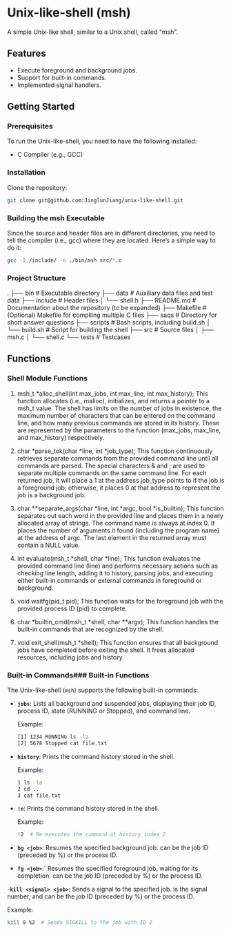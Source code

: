 # Unix-like-shell (msh)

A simple Unix-like shell, similar to a Unix shell, called "msh".

## Features

- Execute foreground and background jobs.
- Support for built-in commands.
- Implemented signal handlers.

## Getting Started

### Prerequisites

To run the Unix-like-shell, you need to have the following installed:

- C Compiler (e.g., GCC)

### Installation

Clone the repository:

```bash
git clone git@github.com:JinglunJiang/unix-like-shell.git
```

### Building the msh Executable

Since the source and header files are in different directories, you need to tell the compiler (i.e., gcc) where they are located. Here’s a simple way to do it:

```bash
gcc -I./include/ -o ./bin/msh src/*.c
```

### Project Structure

.
├── bin # Executable directory
├── data # Auxiliary data files and test data
├── include # Header files
│ └── shell.h
├── README.md # Documentation about the repository (to be expanded)
├── Makefile # (Optional) Makefile for compiling multiple C files
├── saqs # Directory for short answer questions
├── scripts # Bash scripts, including build.sh
│ └── build.sh # Script for building the shell
├── src # Source files
│ ├── msh.c
│ └── shell.c
└── tests # Testcases

## Functions

### Shell Module Functions

1. msh_t \*alloc_shell(int max_jobs, int max_line, int max_history);
   This function allocates (i.e., malloc), initializes, and returns a pointer to a msh_t value. The shell has limits on the number of jobs in existence, the maximum number of characters that can be entered on the command line, and how many previous commands are stored in its history. These are represented by the parameters to the function (max_jobs, max_line, and max_history) respectively.

2. char *parse_tok(char *line, int \*job_type);
   This function continuously retrieves separate commands from the provided command line until all commands are parsed. The special characters & and ; are used to separate multiple commands on the same command line. For each returned job, it will place a 1 at the address job_type points to if the job is a foreground job; otherwise, it places 0 at that address to represent the job is a background job.

3. char \**separate_args(char *line, int *argc, bool *is_builtin);
   This function separates out each word in the provided line and places them in a newly allocated array of strings. The command name is always at index 0. It places the number of arguments it found (including the program name) at the address of argc. The last element in the returned array must contain a NULL value.

4. int evaluate(msh_t *shell, char *line);
   This function evaluates the provided command line (line) and performs necessary actions such as checking line length, adding it to history, parsing jobs, and executing either built-in commands or external commands in foreground or background.

5. void waitfg(pid_t pid);
   This function waits for the foreground job with the provided process ID (pid) to complete.

6. char *builtin_cmd(msh_t *shell, char \*\*argv);
   This function handles the built-in commands that are recognized by the shell.

7. void exit_shell(msh_t \*shell);
   This function ensures that all background jobs have completed before exiting the shell. It frees allocated resources, including jobs and history.

### Built-in Commands### Built-in Functions

The Unix-like-shell (`msh`) supports the following built-in commands:

- **`jobs`**: Lists all background and suspended jobs, displaying their job ID, process ID, state (RUNNING or Stopped), and command line.

  Example:

  ```bash
  [1] 1234 RUNNING ls -la
  [2] 5678 Stopped cat file.txt

  ```

- **`history`**: Prints the command history stored in the shell.

  Example:

  ```bash
  1 ls -la
  2 cd ..
  3 cat file.txt

  ```

- **`!n`**: Prints the command history stored in the shell.

  Example:

  ```bash
  !2  # Re-executes the command at history index 2

  ```

- **`bg <job>`**:
  Resumes the specified background job. <job> can be the job ID (preceded by %) or the process ID.

- **`fg <job>`**:`
  Resumes the specified foreground job, waiting for its completion. <job> can be the job ID (preceded by %) or the process ID.

-**`kill <signal> <job>`**:
Sends a signal to the specified job. <signal> is the signal number, and <job> can be the job ID (preceded by %) or the process ID.

Example:

```bash
kill 9 %2  # Sends SIGKILL to the job with ID 2

```
